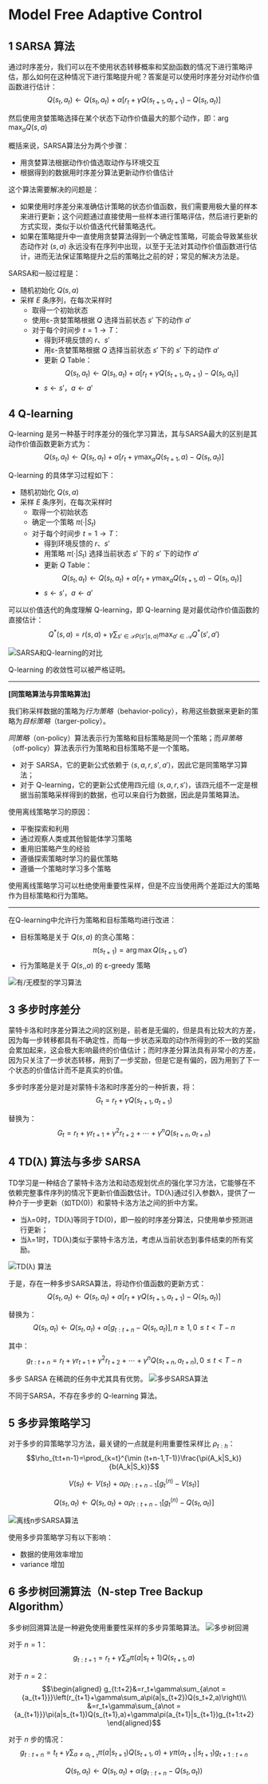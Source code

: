 # Model Free Adaptive Control

## 1 SARSA 算法

通过时序差分，我们可以在不使用状态转移概率和奖励函数的情况下进行策略评估，那么如何在这种情况下进行策略提升呢？答案是可以使用时序差分对动作价值函数进行估计：
$$Q(s_t,a_t)\leftarrow Q(s_t,a_t)+\alpha[r_t+\gamma Q(s_{t+1},a_{t+1})-Q(s_t,a_t)]$$

然后使用贪婪策略选择在某个状态下动作价值最大的那个动作，即：$\arg\max_a Q(s,a)$

概括来说，SARSA算法分为两个步骤：

- 用贪婪算法根据动作价值选取动作与环境交互
- 根据得到的数据用时序差分算法更新动作价值估计

这个算法需要解决的问题是：

- 如果使用时序差分来准确估计策略的状态价值函数，我们需要用极大量的样本来进行更新；这个问题通过直接使用一些样本进行策略评估，然后进行更新的方式实现，类似于以价值迭代代替策略迭代。
- 如果在策略提升中一直使用贪婪算法得到一个确定性策略，可能会导致某些状态动作对 $(s,a)$ 永远没有在序列中出现，以至于无法对其动作价值函数进行估计，进而无法保证策略提升之后的策略比之前的好；常见的解决方法是。

SARSA和一般过程是：

- 随机初始化 $Q(s,a)$
- 采样 $E$ 条序列，在每次采样时
  - 取得一个初始状态
  - 使用ε-贪婪策略根据 $Q$ 选择当前状态 $s'$ 下的动作 $a'$
  - 对于每个时间步 $t=1\rightarrow T$：
    - 得到环境反馈的 $r$、$s'$
    - 用ε-贪婪策略根据 $Q$ 选择当前状态 $s'$ 下的 $s'$ 下的动作 $a'$
    - 更新 $Q$ Table：
    $$Q(s_t,a_t)\leftarrow Q(s_t,a_t)+\alpha[r_t+\gamma Q(s_{t+1},a_{t+1})-Q(s_t,a_t)]$$
    - $s\leftarrow s'$，$a\leftarrow a'$

## 4 Q-learning

Q-learning 是另一种基于时序差分的强化学习算法，其与SARSA最大的区别是其动作价值函数更新方式为：
$$Q(s_t,a_t)\leftarrow Q(s_t,a_t)+\alpha[r_t+\gamma \max_aQ(s_{t+1},a)-Q(s_t,a_t)]$$

Q-learning 的具体学习过程如下：

- 随机初始化 $Q(s,a)$
- 采样 $E$ 条序列，在每次采样时
  - 取得一个初始状态
  - 确定一个策略 $\pi(·|S_t)$
  - 对于每个时间步 $t=1\rightarrow T$：
    - 得到环境反馈的 $r$、$s'$
    - 用策略 $\pi(·|S_t)$ 选择当前状态 $s'$ 下的 $s'$ 下的动作 $a'$
    - 更新 $Q$ Table：
    $$Q(s_t,a_t)\leftarrow Q(s_t,a_t)+\alpha[r_t+\gamma \max_aQ(s_{t+1},a)-Q(s_t,a_t)]$$
    - $s\leftarrow s'$，$a\leftarrow a'$

可以以价值迭代的角度理解 Q-learning，即 Q-learning 是对最优动作价值函数的直接估计：
$$Q^*(s,a)=r(s,a)+\gamma\sum_{s'\in \mathcal{S}P(s'|s,a)}\max_{a'\in\mathcal{A}}Q^*(s',a')$$

![SARSA和Q-learning的对比](../image/6.1.png)

Q-learning 的收敛性可以被严格证明。

---
**[同策略算法与异策略算法]**

我们称采样数据的策略为*行为策略*（behavior-policy），称用这些数据来更新的策略为*目标策略*（targer-policy）。

*同策略*（on-policy）算法表示行为策略和目标策略是同一个策略；而*异策略*（off-policy）算法表示行为策略和目标策略不是一个策略。

- 对于 SARSA，它的更新公式依赖于 $\langle s,a,r,s',a'\rangle$，因此它是同策略学习算法；
- 对于 Q-learning，它的更新公式使用四元组 $\langle s,a,r,s'\rangle$，该四元组不一定是根据当前策略采样得到的数据，也可以来自行为数据，因此是异策略算法。

使用离线策略学习的原因：

- 平衡探索和利用
- 通过观察人类或其他智能体学习策略
- 重用旧策略产生的经验
- 遵循探索策略时学习的最优策略
- 遵循一个策略时学习多个策略

使用离线策略学习可以杜绝使用重要性采样，但是不应当使用两个差距过大的策略作为目标策略和行为策略。

---
在Q-learning中允许行为策略和目标策略均进行改进：

- 目标策略是关于 $Q(s,a)$ 的贪心策略：
  $$\pi(s_{t+1})=\arg\max Q(s_{t+1},a')$$
- 行为策略是关于 $Q(s,,a)$ 的 ε-greedy 策略

![有/无模型的学习算法](../image/6.2.png)

## 3 多步时序差分

蒙特卡洛和时序差分算法之间的区别是，前者是无偏的，但是具有比较大的方差，因为每一步转移都具有不确定性，而每一步状态采取的动作所得到的不一致的奖励会累加起来，这会极大影响最终的价值估计；而时序差分算法具有非常小的方差，因为只关注了一步状态转移，用到了一步奖励，但是它是有偏的，因为用到了下一个状态的价值估计而不是真实的价值。

多步时序差分是对是对蒙特卡洛和时序差分的一种折衷，将：
$$G_t=r_t+\gamma Q(s_{t+1},a_{t+1})$$

替换为：
$$G_t=r_{t}+\gamma r_{t+1} + \gamma^2 r_{t+2} +\dotsb+\gamma^n Q(s_{t+n},a_{t+n})$$

## 4 TD(λ) 算法与多步 SARSA

TD学习是一种结合了蒙特卡洛方法和动态规划优点的强化学习方法，它能够在不依赖完整事件序列的情况下更新价值函数估计。TD(λ)通过引入参数λ，提供了一种介于一步更新（如TD(0)）和蒙特卡洛方法之间的折中方案。

- 当λ=0时，TD(λ)等同于TD(0)，即一般的时序差分算法，只使用单步预测进行更新；
- 当λ=1时，TD(λ)类似于蒙特卡洛方法，考虑从当前状态到事件结束的所有奖励。

![TD(λ) 算法](../image/6.3.png)

于是，存在一种多步SARSA算法，将动作价值函数的更新方式：
$$Q(s_t,a_t)\leftarrow Q(s_t,a_t)+\alpha[r_t+\gamma Q(s_{t+1},a_{t+1})-Q(s_t,a_t)]$$

替换为：
$$Q(s_t,a_t)\leftarrow Q(s_t,a_t)+\alpha[g_{t:t+n}-Q(s_t,a_t)],n\geq1,0\leq t<T-n$$

其中：
$$g_{t:t+n}=r_t+\gamma r_{t+1} + \gamma^2 r_{t+2} +\dotsb+\gamma^n Q(s_{t+n},a_{t+n}),0\leq t<T-n$$

多步 SARSA 在稀疏的任务中尤其具有优势。
![多步SARSA算法](../image/6.4.png)

不同于SARSA，不存在多步的 Q-learning 算法。

## 5 多步异策略学习

对于多步的异策略学习方法，最关键的一点就是利用重要性采样比 $\rho_{t:h}$：
$$\rho_{t:t+n-1}=\prod_{k=t}^{\min (t+n-1,T-1)}\frac{\pi(A_k|S_k)}{b(A_k|S_k)}$$

$$V(s_t)\leftarrow V(s_t)+\alpha\rho_{t:t+n-1}[g_t^{(n)}-V(s_t)]$$

$$Q(s_t,a_t)\leftarrow Q(s_t,a_t)+\alpha \rho_{t:t+n-1}[g_t^{(n)}-Q(s_t,a_t)]$$

![离线n步SARSA算法](../image/6.5.png)

使用多步异策略学习有以下影响：

- 数据的使用效率增加
- variance 增加

## 6 多步树回溯算法（N-step Tree Backup Algorithm）

多步树回溯算法是一种避免使用重要性采样的多步异策略算法。
![多步树回溯](../image/6.6.png)

对于 $n=1$：
$$g_{t:t+1}=r_t+\gamma\sum_a\pi(a|s_t+1)Q(s_{t+1},a)$$

对于 $n=2$：
$$\begin{aligned}
  g_{t:t+2}&=r_t+\gamma\sum_{a\not ={a_{t+1}}}\left(r_{t+1}+\gamma\sum_a\pi(a|s_{t+2})Q(s_t+2,a)\right)\\
  &=r_t+\gamma\sum_{a\not ={a_{t+1}}}\pi(a|s_{t+1})Q(s_{t+1},a)+\gamma\pi(a_{t+1}|s_{t+1})g_{t+1:t+2}
\end{aligned}$$

对于 $n$ 步的情况：
$$g_{t:t+n}=t_t+\gamma\sum_{a\not ={a_{t+1}}}\pi(a|s_{t+1})Q(s_{t+1},a)+\gamma\pi(a_{t+1}|s_{t+1})g_{t+1:t+n}$$

$$Q(s_t,a_t)\leftarrow Q(s_t,a_t)+\alpha(g_{t:t+n}-Q(s_t,a_t))$$

